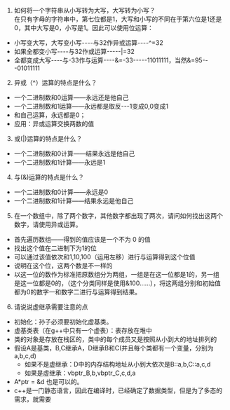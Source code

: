 1. 如何将一个字符串从小写转为大写，大写转为小写？   
在只有字母的字符串中，第七位都是1，大写和小写的不同在于第六位是1还是0，其中大写是0，小写是1。因此可以使用位运算：  
* 小写变大写，大写变小写----与32作异或运算----^=32
* 如果全都变小写----与32作或运算-----|=32
* 全都变成大写----与-33作与运算----&=-33-----11011111，当然&=95---01011111
2. 异或（^）运算的特点是什么？
* 一个二进制数和0运算——永远还是他自己
* 一个二进制数和1运算——永远都是取反---1变成0,0变成1
* 和自己运算，永远都是0；
* 应用：异或运算交换两数的值  
3. 或(|)运算的特点是什么？
* 一个二进制数和0计算——结果永远是他自己
* 一个二进制数和1计算——永远是1
4. 与(&)运算的特点是什么？
* 一个二进制数和0计算——永远是0
* 一个二进制数和1计算——结果永远是他自己
5. 在一个数组中，除了两个数字，其他数字都出现了两次，请问如何找出这两个数字，请使用异或运算。
* 首先遍历数组——得到的值应该是一个不为 0 的值
* 找出这个值在二进制下为1的位
* 可以通过该值依次和1,10,100（运用左移）进行与运算得到这个位值
* 说明在这个位，这两个数是不一样的
* 以这一位的数作为标准把原数组分为两组，一组是在这一位都是1的，另一组是这一位都是0的，（这个分类同样是使用&100……），将这两组分别和初始值都为0的数字一和数字二进行与运算得到结果。  
6. 请说说虚继承需要注意的点
* 初始化：孙子必须要初始化虚基类。
* 虚基类表（在g++中只有一个虚表）：表存放在堆中
* 类的对象是存放在栈区的，类中的每个成员又是按照从小到大的地址排列的
* 假设A是基类，B,C继承A，D继承B和C(并且每个类都有一个变量，分别为a,b,c,d)
  * 如果不是虚继承：D中的内存结构地址从小到大依次是B::a,b,C::a,c,d
  * 如果是虚继承：vbptr_B,b,vbptr_C,c,d,a
* A*ptr = &d 也是可以的。
* c++是一门静态语言，因此在编译时，已经确定了数据类型，但是为了多态的需求，就需要